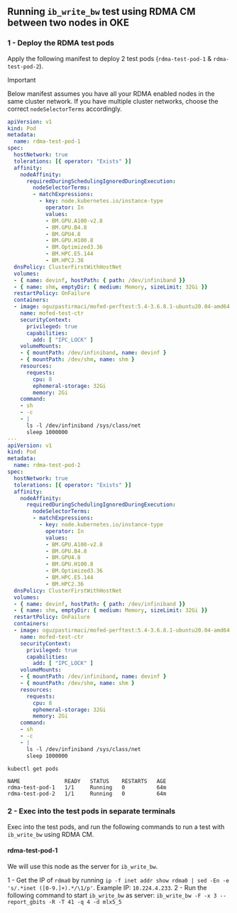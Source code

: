 ## Running `ib_write_bw` test using RDMA CM between two nodes in OKE
### 1 - Deploy the RDMA test pods
Apply the following manifest to deploy 2 test pods (`rdma-test-pod-1` & `rdma-test-pod-2`).

> [!IMPORTANT]  
> Below manifest assumes you have all your RDMA enabled nodes in the same cluster network. If you have multiple cluster networks, choose the correct `nodeSelectorTerms` accordingly.

```yaml
apiVersion: v1
kind: Pod
metadata:
  name: rdma-test-pod-1
spec:
  hostNetwork: true
  tolerations: [{ operator: "Exists" }]
  affinity:
    nodeAffinity:
      requiredDuringSchedulingIgnoredDuringExecution:
        nodeSelectorTerms:
        - matchExpressions:
          - key: node.kubernetes.io/instance-type
            operator: In
            values:
            - BM.GPU.A100-v2.8
            - BM.GPU.B4.8
            - BM.GPU4.8
            - BM.GPU.H100.8
            - BM.Optimized3.36
            - BM.HPC.E5.144
            - BM.HPC2.36
  dnsPolicy: ClusterFirstWithHostNet
  volumes:
  - { name: devinf, hostPath: { path: /dev/infiniband }}
  - { name: shm, emptyDir: { medium: Memory, sizeLimit: 32Gi }}
  restartPolicy: OnFailure
  containers:
  - image: oguzpastirmaci/mofed-perftest:5.4-3.6.8.1-ubuntu20.04-amd64
    name: mofed-test-ctr
    securityContext:
      privileged: true
      capabilities:
        add: [ "IPC_LOCK" ]
    volumeMounts:
    - { mountPath: /dev/infiniband, name: devinf }
    - { mountPath: /dev/shm, name: shm }
    resources:
      requests:
        cpu: 8
        ephemeral-storage: 32Gi
        memory: 2Gi
    command:
    - sh
    - -c
    - |
      ls -l /dev/infiniband /sys/class/net
      sleep 1000000
---
apiVersion: v1
kind: Pod
metadata:
  name: rdma-test-pod-2
spec:
  hostNetwork: true
  tolerations: [{ operator: "Exists" }]
  affinity:
    nodeAffinity:
      requiredDuringSchedulingIgnoredDuringExecution:
        nodeSelectorTerms:
        - matchExpressions:
          - key: node.kubernetes.io/instance-type
            operator: In
            values:
            - BM.GPU.A100-v2.8
            - BM.GPU.B4.8
            - BM.GPU4.8
            - BM.GPU.H100.8
            - BM.Optimized3.36
            - BM.HPC.E5.144
            - BM.HPC2.36
  dnsPolicy: ClusterFirstWithHostNet
  volumes:
  - { name: devinf, hostPath: { path: /dev/infiniband }}
  - { name: shm, emptyDir: { medium: Memory, sizeLimit: 32Gi }}
  restartPolicy: OnFailure
  containers:
  - image: oguzpastirmaci/mofed-perftest:5.4-3.6.8.1-ubuntu20.04-amd64
    name: mofed-test-ctr
    securityContext:
      privileged: true
      capabilities:
        add: [ "IPC_LOCK" ]
    volumeMounts:
    - { mountPath: /dev/infiniband, name: devinf }
    - { mountPath: /dev/shm, name: shm }
    resources:
      requests:
        cpu: 8
        ephemeral-storage: 32Gi
        memory: 2Gi
    command:
    - sh
    - -c
    - |
      ls -l /dev/infiniband /sys/class/net
      sleep 1000000
```

```
kubectl get pods

NAME              READY   STATUS    RESTARTS   AGE
rdma-test-pod-1   1/1     Running   0          64m
rdma-test-pod-2   1/1     Running   0          64m
```

### 2 - Exec into the test pods in separate terminals
Exec into the test pods, and run the following commands to run a test with `ib_write_bw` using RDMA CM.

#### rdma-test-pod-1 
We will use this node as the server for `ib_write_bw`.

1 - Get the IP of `rdma0` by running `ip -f inet addr show rdma0 | sed -En -e 's/.*inet ([0-9.]+).*/\1/p'`. Example IP: `10.224.4.233`.
2 - Run the following command to start `ib_write_bw` as server: `ib_write_bw -F -x 3 --report_gbits -R -T 41 -q 4 -d mlx5_5`



